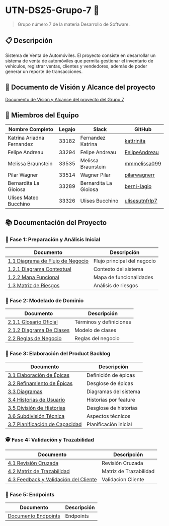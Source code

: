 # UTN-DS25-Grupo-7 🚗
> Grupo número 7 de la materia Desarrollo de Software.

## 📋 Descripción
Sistema de Venta de Automóviles. El proyecto consiste en desarrollar un sistema de venta de automóviles que permita gestionar el inventario de vehículos, registrar ventas, clientes y vendedores, además de poder generar un reporte de transacciones.

## 📑 Documento de Visión y Alcance del proyecto
[Documento de Visión y Alcance del proyecto del Grupo 7](https://github.com/user-attachments/files/19805795/DDS.GRUPO.7.VISION.Y.ALCANCE.DEL.PRODUCTO.pdf)

## 👥 Miembros del Equipo 

| Nombre Completo | Legajo | Slack | GitHub |
|----------------|---------|-------|--------|
| Katrina Ariadna Fernandez | 33182 | Fernandez Katrina | [kattrinita](https://github.com/kattrinita) |
| Felipe Andreau | 33294 | Felipe Andreau | [FelipeAndreau](https://github.com/FelipeAndreau) |
| Melissa Braunstein | 33535 | Melissa Braunstein | [mmmelissa099](https://github.com/mmmelissa099) |
| Pilar Wagner | 33514 | Wagner Pilar | [pilarwagnerr](https://github.com/pilarwagnerr) |
| Bernardita La Gioiosa | 33289 | Bernardita La Gioiosa | [berni-lagio](https://github.com/berni-lagio) |
| Ulises Mateo Bucchino | 33326 | Ulises Bucchino | [ulisesutnfrlp7](https://github.com/ulisesutnfrlp7) |

## 📚 Documentación del Proyecto

### 🧩 Fase 1: Preparación y Análisis Inicial
| Documento | Descripción |
|-----------|-------------|
| [1.1 Diagrama de Flujo de Negocio](./01%20-%20Análisis%20Inicial/1.1-Diagrama_de_flujo(v1.0).jpg) | Flujo principal del negocio |
| [1.2.1 Diagrama Contextual](./01%20-%20Análisis%20Inicial/1.2.1_diagrama_contextual(v1.0).png) | Contexto del sistema |
| [1.2.2 Mapa Funcional](./01%20-%20Análisis%20Inicial/1.2.2_mapa_funcional(v1.0).jpg) | Mapa de funcionalidades |
| [1.3 Matriz de Riesgos](./01%20-%20Análisis%20Inicial/1.3-Matriz_de_Riesgos(v1.0).pdf) | Análisis de riesgos |

### 📘 Fase 2: Modelado de Dominio
| Documento | Descripción |
|-----------|-------------|
| [2.1.1 Glosario Oficial](./02%20-%20Modelado%20de%20Dominio/2.1.1-Glosario_Oficial(v1.0).pdf) | Términos y definiciones |
| [2.1.2 Diagrama De Clases](./02%20-%20Modelado%20de%20Dominio/2.1.2_Diagrama_De_Clases(v1.0).jpg) | Modelo de clases |
| [2.2 Reglas de Negocio](./02%20-%20Modelado%20de%20Dominio/2.2_Definición_De_Reglas_De_Negocio(v1.0).pdf) | Reglas del negocio |

### 🧱 Fase 3: Elaboración del Product Backlog
| Documento | Descripción |
|-----------|-------------|
| [3.1 Elaboración de Épicas](./03%20-%20Product%20Backlog/3.1-Elaboración-De-Épicas.md) | Definición de épicas |
| [3.2 Refinamiento de Épicas](./03%20-%20Product%20Backlog/3.2-Refinamiento-De-Épicas-En-Features.md) | Desglose de épicas |
| [3.3 Diagramas](./03%20-%20Product%20Backlog/3.3-Diagramas.pdf) | Diagramas del sistema |
| [3.4 Historias de Usuario](./03%20-%20Product%20Backlog/3.4-Historias-de-Usuario-por-Feature.pdf) | Historias por feature |
| [3.5 División de Historias](./03%20-%20Product%20Backlog/3.5-División-Historias-de-Usuario.md) | Desglose de historias |
| [3.6 Subdivisión Técnica](./03%20-%20Product%20Backlog/3.6-Subdivisión-Técnica.md) | Aspectos técnicos |
| [3.7 Planificación de Capacidad](./03%20-%20Product%20Backlog/3.7-Planificación-de-Capacidad-Inicial.md) | Planificación inicial |

### 🕵️ Fase 4: Validación y Trazabilidad
| Documento | Descripción |
|-----------|-------------|
| [4.1 Revisión Cruzada](./04%20-%20Validación%20y%20Trazabilidad/4.1-Revisión-Cruzada.md) | Revisión Cruzada |
| [4.2 Matriz de Trazabilidad](./04%20-%20Validación%20y%20Trazabilidad/4.2-Matriz-De-Trazabilidad.pdf) | Matriz de Trazabilidad |
| [4.3 Feedback y Validación del Cliente](./04%20-%20Validación%20y%20Trazabilidad/4.3_Feedback_y_Validación_del_cliente.pdf) | Validacion Cliente |

### 🔗 Fase 5: Endpoints
| Documento | Descripción |
|-----------|-------------|
| [Documento Endpoints](./Documentación/05%20-%20Endpoints/Endpoints.md) | Endpoints |
